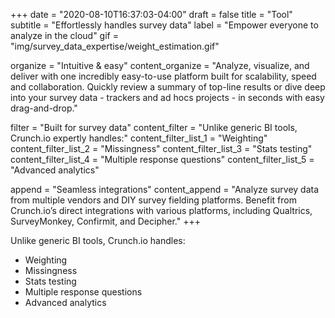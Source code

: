 +++
date = "2020-08-10T16:37:03-04:00"
draft = false
title = "Tool"
subtitle = "Effortlessly handles survey data"
label = "Empower everyone to analyze in the cloud"
gif = "img/survey_data_expertise/weight_estimation.gif"

organize = "Intuitive & easy"
content_organize = "Analyze, visualize, and deliver with one incredibly easy-to-use platform built for scalability, speed and collaboration. Quickly review a summary of top-line results or dive deep into your survey data - trackers and ad hocs projects - in seconds with easy drag-and-drop."

filter = "Built for survey data"
content_filter = "Unlike generic BI tools, Crunch.io expertly handles:"
content_filter_list_1 = "Weighting"
content_filter_list_2 = "Missingness"
content_filter_list_3 = "Stats testing"
content_filter_list_4 = "Multiple response questions"
content_filter_list_5 = "Advanced analytics"


append = "Seamless integrations"
content_append = "Analyze survey data from multiple vendors and DIY survey fielding platforms. Benefit from Crunch.io’s direct integrations with various platforms, including Qualtrics, SurveyMonkey, Confirmit, and Decipher."
+++

Unlike generic BI tools, Crunch.io handles:

* Weighting
* Missingness
* Stats testing
* Multiple response questions
* Advanced analytics
